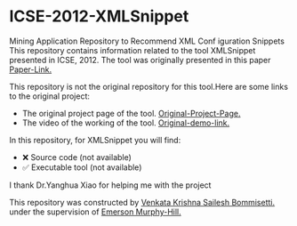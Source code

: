# ICSE-2012-XMLSnippet
Mining Application Repository to Recommend XML Conf iguration Snippets 
This repository contains information related to the tool XMLSnippet presented in ICSE, 2012.
The tool was originally presented in this paper <a href="http://delivery.acm.org/10.1145/2340000/2337448/p1451-107-huang.pdf?ip=152.7.224.4&id=2337448&acc=ACTIVE%20SERVICE&key=6ABC8B4C00F6EE47.4D4702B0C3E38B35.4D4702B0C3E38B35.4D4702B0C3E38B35&CFID=721072109&CFTOKEN=65904776&__acm__=1444692157_0b97f10ff2f34cbef675fb2b9c5f40f8">Paper-Link.</a>

This repository is not the original repository for this tool.Here are some links to the original project:
* The original project page of the tool.
<a href="http://gdm.fudan.edu.cn/GDMWiki/Wiki.jsp?page=XMLSnippet%20Downloads">Original-Project-Page.</a>
* The video of the working of the tool. 
<a href="http://gdm.fudan.edu.cn/GDMWiki/attach/XMLSnippet/XMLSnippetDemo.wmv">Original-demo-link.</a>


In this repository, for XMLSnippet you will find:
* :x: Source code (not available)
* :white_check_mark: Executable tool (not available)

I thank Dr.Yanghua Xiao for helping me with the project

This repository was constructed by <a href="https://github.com/saileshbvk">Venkata Krishna Sailesh Bommisetti.</a> under the supervision of <a href="https://github.com/CaptainEmerson">Emerson Murphy-Hill.</a>
